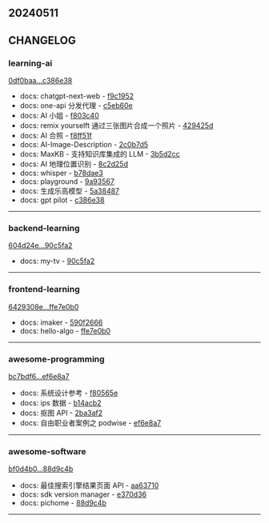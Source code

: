 ## 20240511

## CHANGELOG

### learning-ai

[0df0baa...c386e38](https://github.com/zhbhun/learning-ai/compare/0df0baa...c386e38)

* docs: chatgpt-next-web - [f9c1952](https://github.com/zhbhun/learning-ai/commit/f9c19520221dbdece3b9f11c9a22e6d7a71a5988)
* docs: one-api 分发代理 - [c5eb60e](https://github.com/zhbhun/learning-ai/commit/c5eb60e8c29d28f8b53718894edae8220c3a4b9f)
* docs: AI 小姐 - [f803c40](https://github.com/zhbhun/learning-ai/commit/f803c4016140be3686bb9c592cb275610bd3a072)
* docs: remix yourselft 通过三张图片合成一个照片 - [429425d](https://github.com/zhbhun/learning-ai/commit/429425dfa35c76349863c132e2ab7db60ec578e7)
* docs: AI 合照 - [f8ff51f](https://github.com/zhbhun/learning-ai/commit/f8ff51fa2bbbb1c7412d72e0c3b9f32fe85361f6)
* docs: AI-Image-Description - [2c0b7d5](https://github.com/zhbhun/learning-ai/commit/2c0b7d53c2163d7e2c880a56e963374b8443075a)
* docs: MaxKB - 支持知识库集成的 LLM - [3b5d2cc](https://github.com/zhbhun/learning-ai/commit/3b5d2cc2b446a6ccc9fde3ca0257d7254eea5931)
* docs: AI 地理位置识别 - [8c2d25d](https://github.com/zhbhun/learning-ai/commit/8c2d25d2b5d9b3f48a797293fb9212e596f24812)
* docs: whisper - [b78dae3](https://github.com/zhbhun/learning-ai/commit/b78dae33633531b9afe13243052c30b53c6b94d3)
* docs: playground - [9a93567](https://github.com/zhbhun/learning-ai/commit/9a935678b504b10653bfdd537e3a7161f4a88020)
* docs: 生成乐高模型 - [5a38487](https://github.com/zhbhun/learning-ai/commit/5a38487b24399f2070d16253164da9d36929c9ac)
* docs: gpt pilot - [c386e38](https://github.com/zhbhun/learning-ai/commit/c386e38ecf097fadd41ea35fb59e5e81cca691ea)

---

### backend-learning

[604d24e...90c5fa2](https://github.com/zhbhun/backend-learning/compare/604d24e...90c5fa2)

* docs: my-tv - [90c5fa2](https://github.com/zhbhun/backend-learning/commit/90c5fa2334e3e47577f4480c40b8c4d852842ff8)

---

### frontend-learning

[6429308e...ffe7e0b0](https://github.com/zhbhun/frontend-learning/compare/6429308e...ffe7e0b0)

* docs: imaker - [590f2666](https://github.com/zhbhun/frontend-learning/commit/590f26662d4a4a98055afcd1ce161d0eb591913a)
* docs: hello-algo - [ffe7e0b0](https://github.com/zhbhun/frontend-learning/commit/ffe7e0b0262e4e0f5268609b25422095d1a9f6b5)

---

### awesome-programming

[bc7bdf6...ef6e8a7](https://github.com/zhbhun/awesome-programming/compare/bc7bdf6...ef6e8a7)

* docs: 系统设计参考 - [f80565e](https://github.com/zhbhun/awesome-programming/commit/f80565e4fd18a47e36c65c1d887569cbd2827b91)
* docs: ips 数据 - [b14acb2](https://github.com/zhbhun/awesome-programming/commit/b14acb252642b5fc984fc28daa5a49939e8e004d)
* docs: 抠图 API - [2ba3af2](https://github.com/zhbhun/awesome-programming/commit/2ba3af2ac27804daeafda063698e055f7f32cede)
* docs: 自由职业者案例之 podwise - [ef6e8a7](https://github.com/zhbhun/awesome-programming/commit/ef6e8a7f4e244d58236076cc5d4e505f54cf11d1)

---

### awesome-software

[bf0d4b0...88d9c4b](https://github.com/zhbhun/awesome-software/compare/bf0d4b0...88d9c4b)

* docs: 最佳搜索引擎结果页面 API - [aa63710](https://github.com/zhbhun/awesome-software/commit/aa63710fe27a6a004153deff7dcb1a77551a9cf1)
* docs: sdk version manager - [e370d36](https://github.com/zhbhun/awesome-software/commit/e370d36e5eab75e1e2274145c000d5d3f6ef200a)
* docs: pichome - [88d9c4b](https://github.com/zhbhun/awesome-software/commit/88d9c4b09c8eabefa18a5d982e3e1b491677df83)

---

